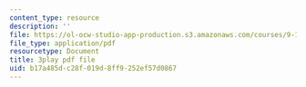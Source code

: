 ```yaml
---
content_type: resource
description: ''
file: https://ol-ocw-studio-app-production.s3.amazonaws.com/courses/9-14-brain-structure-and-its-origins-spring-2014/b17a485dc28f019d8ff9252ef57d0867_555129.pdf
file_type: application/pdf
resourcetype: Document
title: 3play pdf file
uid: b17a485d-c28f-019d-8ff9-252ef57d0867
---
```

